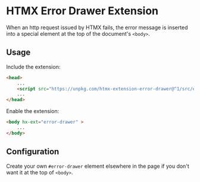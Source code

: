 # HTMX Error Drawer Extension

When an http request issued by HTMX fails, the error message is inserted into a special element at the top of the document's `<body>`.

## Usage

Include the extension:

``` html
<head>
    ...
    <script src="https://unpkg.com/htmx-extension-error-drawer@^1/src/error-drawer.js" defer></script>
    ...
</head>
```

Enable the extension:

``` html
<body hx-ext="error-drawer" >
    ...
</body>
```

## Configuration

Create your own `#error-drawer` element elsewhere in the page if you don't want it at the top of `<body>`.

